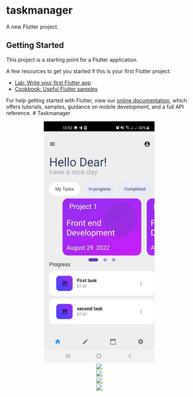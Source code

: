 # taskmanager

A new Flutter project.

## Getting Started

This project is a starting point for a Flutter application.

A few resources to get you started if this is your first Flutter project:

- [Lab: Write your first Flutter app](https://flutter.dev/docs/get-started/codelab)
- [Cookbook: Useful Flutter samples](https://flutter.dev/docs/cookbook)

For help getting started with Flutter, view our
[online documentation](https://flutter.dev/docs), which offers tutorials,
samples, guidance on mobile development, and a full API reference.
#   T a s k m a n a g e r 
 
 


<div id="header" align="center">
  <img src="assets/img.png" width="300"/>
</div>
<div id="header" align="center">
  <img src="assets/img1.png" width="300"/>
</div>
<div id="header" align="center">
  <img src="assets/img2.png" width="300"/>
</div>
<div id="header" align="center">
  <img src="assets/img3.png" width="300"/>
</div>
<div id="header" align="center">
  <img src="assets/img4.png" width="300"/>
</div>